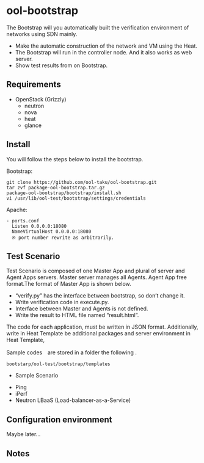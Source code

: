 ool-bootstrap
=============
The Bootstrap will you automatically built the verification environment of
networks using SDN mainly.

* Make the automatic construction of the network and VM using the Heat.
* The Bootstrap will run in the controller node. And it also works as web server.
* Show test results from on Bootstrap.

Requirements
-----------------------
* OpenStack (Grizzly)
  - neutron
  - nova
  - heat
  - glance

Install
-----------------------
You will follow the steps below to install the bootstrap.

Bootstrap:

    git clone https://github.com/ool-taku/ool-bootstrap.git
    tar zvf package-ool-bootstrap.tar.gz
    package-ool-bootstrap/bootstrap/install.sh
    vi /usr/lib/ool-test/bootstrap/settings/credentials

Apache:

    - ports.conf
      Listen 0.0.0.0:18080
      NameVirtualHost 0.0.0.0:18080
      ※ port number rewrite as arbitrarily.


Test Scenario
-----------------------
Test Scenario is composed of one Master App and plural of  server and Agent Apps servers. Master server manages all Agents. Agent App free format.The format of Master App is shown below.

 - “verify.py” has the interface between bootstrap, so don’t change it.
 - Write verification code in execute.py.
 - Interface between Master and Agents is not defined.
 - Write the result to HTML file named “result.html”.

The code for each application, must be written in JSON format.
Additionally, write in Heat Template be additional packages and server environment in Heat Template, 

Sample codes　are stored in a folder the following .

    bootstarp/ool-test/bootstrap/templates

* Sample Scenario

 - Ping
 - iPerf
 - Neutron LBaaS (Load-balancer-as-a-Service)


Configuration environment
-----------------------
Maybe later...

Notes
-----------------------